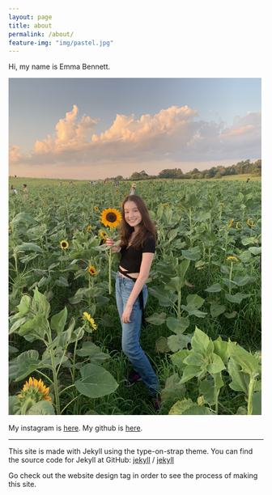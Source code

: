 ```yaml
---
layout: page
title: about
permalink: /about/
feature-img: "img/pastel.jpg"
---
```

<p align=left>Hi, my name is Emma Bennett.</p>
<img src="/img/profile.jpg" alt="profile" width="500"/>

My instagram is [here](https://www.instagram.com/emma.bbennett/). My github is [here](https://github.com/emma-bennett).

---

This site is made with Jekyll using the type-on-strap theme. You can find the source code for Jekyll at GitHub:
[jekyll][jekyll-organization] /
[jekyll](https://github.com/jekyll/jekyll)

Go check out the website design tag in order to see the process of making this site.


[jekyll-organization]: https://github.com/jekyll
